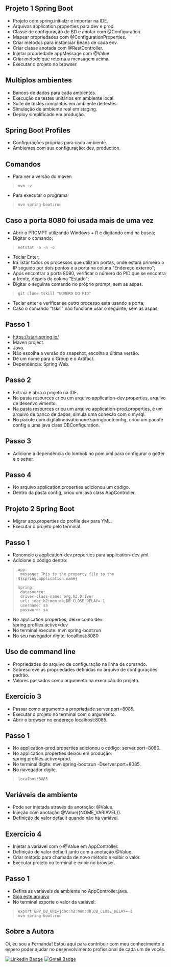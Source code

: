 ## Projeto 1 Spring Boot
- Projeto com spring.initialzr e importar na IDE.
- Arquivos application.properties para dev e prod.
- Classe de configuração de BD e anotar com @Configuration.
- Mapear propriedades com @ConfigurationProperties.
- Criar métodos para instanciar Beans de cada env.
- Criar classe anotada com @RestController.
- Injetar propriedade appMessage com @Value.
- Criar método que retorna a mensagem acima.
- Executar o projeto no browser.

## Multiplos ambientes
- Bancos de dados para cada ambientes.
- Execução de testes unitários em ambiente local.
- Suíte de testes completas em ambiente de testes.
- Simulação de ambiente real em staging.
- Deploy simplificado em produção.

## Spring Boot Profiles
- Configurações próprias para cada ambiente.
- Ambientes com sua configuração: dev, production.

## Comandos
- Para ver a versão do maven
> ```
>mvn -v
> ```

- Para executar o programa
> ```
>mvn spring-boot:run
> ```

## Caso a porta 8080 foi usada mais de uma vez
- Abrir o PROMPT utilizando Windows + R e digitando cmd na busca; <br> 
- Digitar o comando:
> ```
>netstat -a -n -o
> ``` 
- Teclar Enter; <br>
- Irá listar todos os processos que utilizam portas, onde estará primeiro o IP seguido por dois pontos e a porta na coluna "Endereço externo"; <br>
- Após encontrar a porta 8080, verificar o número do PID que se encontra a frente, depois da coluna "Estado"; <br>
- Digitar o seguinte comando no próprio prompt, sem as aspas.
> ```
>git clone tskill "NÚMERO DO PID"
> ```
- Teclar enter e verificar se outro processo está usando a porta; <br>
- Caso o comando "tskill" não funcione usar o seguinte, sem as aspas: <br>

## Passo 1
- https://start.spring.io/
- Maven project.
- Java.
- Não escolha a versão do snapshot, escolha a última versão.
- Dê um nome para o Group e o Artifact.
- Dependência: Spring Web.

## Passo 2
- Extraia e abra o projeto na IDE.
- Na pasta resources criou um arquivo application-dev.properties, arquivo de desenvolvimento.
- Na pasta resources criou um arquivo application-prod.properties, é um arquivo de banco de dados, simula uma conexão com o mysql.
- No pacote com.digitalinnovationone.springbootconfig, criou um pacote config e uma java class DBConfiguration.

## Passo 3
- Adicione a dependência do lombok no pom.xml para configurar o getter e o setter. <br>

## Passo 4
- No arquivo application.properties adicionou um código. <br>
- Dentro da pasta config, criou um java class AppController. <br>

## Projeto 2 Spring Boot
- Migrar app.properties do profile dev para YML. <br>
- Executar o projeto pelo terminal. <br>

## Passo 1 
- Renomeie o application-dev.properties para application-dev.yml. <br>
- Adicione o código dentro: <br>

> ```
>app: 
>  message: This is the property file to the ${spring.application.name}
>
>spring: 
>  datasource: 
>  driver-class-name: org.h2.Driver 
>  url: jdbc:h2:mem:db;DB_CLOSE_DELAY=-1 
>  username: sa 
>  password: sa 
> ```

- No application.properties, deixe como dev: <br>
spring.profiles.active=dev <br>
- No terminal execute: mvn spring-boot:run <br>
- No seu navegador digite: localhost:8080 <br>

## Uso de command line
- Propriedades do arquivo de configuração na linha de comando. <br>
- Sobrescreve as propriedades definidas no arquivo de configurações padrão. <br>
- Valores passados como argumento na execução do projeto. <br>

## Exercício 3 
- Passar como argumento a propriedade server.port=8085.
- Executar o projeto no terminal com o argumento.
- Abrir o browser no endereço localhost:8085.

## Passo 1 
- No application-prod.properties adicionou o código: server.port=8080. <br>
- No application.properties deixou em produção: spring.profiles.active=prod. <br>
- No terminal digite: mvn spring-boot:run -Dserver.port=8085. <br>
- No navegador digite.
> ```
>localhost8085 
> ```

## Variáveis de ambiente 
- Pode ser injetada através da anotação: @Value. <br>
- Injeção com anotação @Value({NOME_VARIAVEL}). <br>
- Definição de valor default quando não há variável. <br>

## Exercício 4
- Injetar a variável com o @Value em AppController. <br>
- Definição de valor default junto com a anotação @Value. <br>
- Criar método para chamada de novo método e exibir o valor. <br>
- Executar projeto no terminal e exibir no browser. <br>

## Passo 1 
- Defina as variáveis de ambiente no AppController.java. <br>
- <a href="https://github.com/FernandaMakiHirose/spring-boot2/blob/main/springbootconfig/variaveis-de-ambiente.txt">Siga este arquivo</a>
- No terminal exporte o valor da variável:
> ```
>export ENV_DB_URL=jdbc:h2:mem:db;DB_CLOSE_DELAY=-1 
>mvn spring-boot:run
> ```

## Sobre a Autora
Oi, eu sou a Fernanda! Estou aqui para contribuir com meu conhecimento e espero poder ajudar no desenvolvimento profissional de cada um de vocês.

[![Linkedin Badge](https://img.shields.io/badge/-Fernanda_Maki_Hirose-blue?style=flat-square&logo=Linkedin&logoColor=white&link=https://www.linkedin.com/in/fernanda-maki-hirose-801117208/)](https://www.linkedin.com/in/fernanda-maki-hirose-801117208/)  [![Gmail Badge](https://img.shields.io/badge/-femahi2020@gmail.com-c14438?style=flat-square&logo=Gmail&logoColor=white&link=mailto:femahi2020@gmail.com)](mailto:femahi2020@gmail.com)
